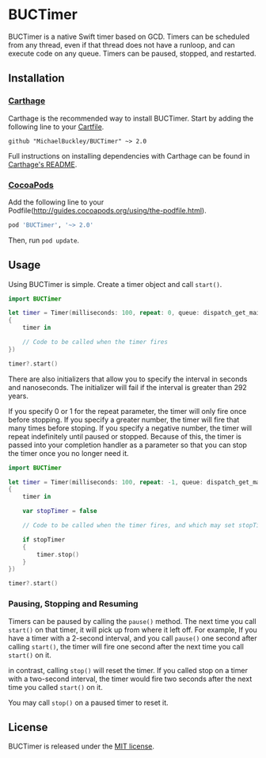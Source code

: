 # BUCTimer

BUCTimer is a native Swift timer based on GCD. Timers can be scheduled from any thread, even if that thread does not have a runloop, and can execute code on any queue. Timers can be paused, stopped, and restarted.

## Installation

### [Carthage](https://github.com/Carthage/Carthage) ###


Carthage is the recommended way to install BUCTimer. Start by adding the following line to your [Cartfile](https://github.com/Carthage/Carthage/blob/master/Documentation/Artifacts.md#cartfile).
```
github "MichaelBuckley/BUCTimer" ~> 2.0
```

Full instructions on installing dependencies with Carthage can be found in [Carthage's README](https://github.com/Carthage/Carthage#adding-frameworks-to-an-application).

### [CocoaPods](http://cocoapods.org) ###

Add the following line to your Podfile(http://guides.cocoapods.org/using/the-podfile.html).

```ruby
pod 'BUCTimer', '~> 2.0'
```
Then, run `pod update`.

## Usage

Using BUCTimer is simple. Create a timer object and call `start()`.

```Swift
import BUCTimer

let timer = Timer(milliseconds: 100, repeat: 0, queue: dispatch_get_main_queue(),
{
    timer in

    // Code to be called when the timer fires
})

timer?.start()
```

There are also initializers that allow you to specify the interval in seconds and nanoseconds. The initializer will fail if the interval is greater than 292 years.

If you specify 0 or 1 for the repeat parameter, the timer will only fire once before stopping. If you specify a greater number, the timer will fire that many times before stoping. If you specify a negative number, the timer will repeat indefinitely until paused or stopped. Because of this, the timer is passed into your completion handler as a parameter so that you can stop the timer once you no longer need it.

```Swift
import BUCTimer

let timer = Timer(milliseconds: 100, repeat: -1, queue: dispatch_get_main_queue(),
{
    timer in

    var stopTimer = false

    // Code to be called when the timer fires, and which may set stopTimer to true

    if stopTimer
    {
        timer.stop()
    }
})

timer?.start()
```

### Pausing, Stopping and Resuming ###

Timers can be paused by calling the `pause()` method. The next time you call `start()` on that timer, it will pick up from where it left off. For example, If you have a timer with a 2-second interval, and you call `pause()` one second after calling `start()`, the timer will fire one second after the next time you call `start()` on it.

in contrast, calling `stop()` will reset the timer. If you called stop on a timer with a two-second interval, the timer would fire two seconds after the next time you called `start()` on it.

You may call `stop()` on a paused timer to reset it.

## License

BUCTimer is released under the [MIT license](http://opensource.org/licenses/MIT).
